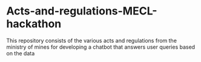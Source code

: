 # Acts-and-regulations-MECL-hackathon
This repository consists of the various acts and regulations from the ministry of mines for developing a chatbot that answers user queries based on the data
